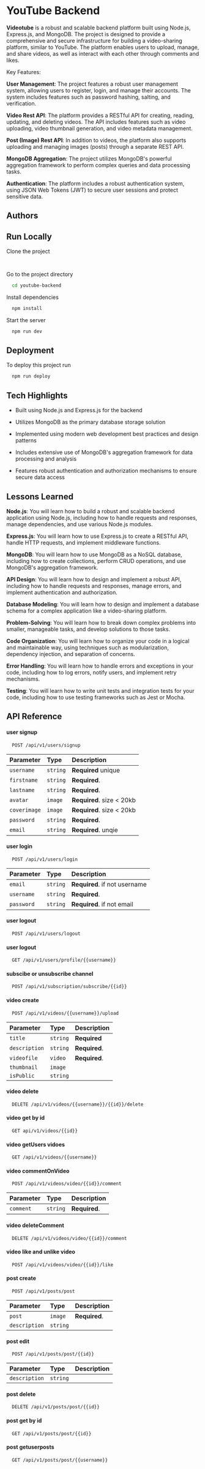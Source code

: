 
# YouTube Backend

**Videotube** is a robust and scalable backend platform built using Node.js, Express.js, and MongoDB. The project is designed to provide a comprehensive and secure infrastructure for building a video-sharing platform, similar to YouTube. The platform enables users to upload, manage, and share videos, as well as interact with each other through comments and likes.

Key Features:

**User Management**: The project features a robust user management system, allowing users to register, login, and manage their accounts. The system includes features such as password hashing, salting, and verification.

**Video Rest API**: The platform provides a RESTful API for creating, reading, updating, and deleting videos. The API includes features such as video uploading, video thumbnail generation, and video metadata management.

**Post (Image) Rest API**: In addition to videos, the platform also supports uploading and managing images (posts) through a separate REST API.

**MongoDB Aggregation**: The project utilizes MongoDB's powerful aggregation framework to perform complex queries and data processing tasks.

**Authentication**: The platform includes a robust authentication system, using JSON Web Tokens (JWT) to secure user sessions and protect sensitive data.


## Authors



## Run Locally

Clone the project

```bash
  
```

Go to the project directory

```bash
  cd youtube-backend
```

Install dependencies

```bash
  npm install
```

Start the server

```bash
  npm run dev
```


## Deployment

To deploy this project run

```bash
  npm run deploy
```


## Tech Highlights


- Built using Node.js and Express.js for the backend

- Utilizes MongoDB as the primary database storage solution

- Implemented using modern web development best practices and design patterns

- Includes extensive use of MongoDB's aggregation framework for data processing and analysis

- Features robust authentication and authorization mechanisms to ensure secure data access


## Lessons Learned

**Node.js**: You will learn how to build a robust and scalable backend application using Node.js, including how to handle requests and responses, manage dependencies, and use various Node.js modules.

**Express.js**: You will learn how to use Express.js to create a RESTful API, handle HTTP requests, and implement middleware functions.

**MongoDB**: You will learn how to use MongoDB as a NoSQL database, including how to create collections, perform CRUD operations, and use MongoDB's aggregation framework.

**API Design**: You will learn how to design and implement a robust API, including how to handle requests and responses, manage errors, and implement authentication and authorization.

**Database Modeling**: You will learn how to design and implement a database schema for a complex application like a video-sharing platform.

**Problem-Solving**: You will learn how to break down complex problems into smaller, manageable tasks, and develop solutions to those tasks.

**Code Organization**: You will learn how to organize your code in a logical and maintainable way, using techniques such as modularization, dependency injection, and separation of concerns.

**Error Handling**: You will learn how to handle errors and exceptions in your code, including how to log errors, notify users, and implement retry mechanisms.

**Testing**: You will learn how to write unit tests and integration tests for your code, including how to use testing frameworks such as Jest or Mocha.


## API Reference

#### user signup

```http
  POST /api/v1/users/signup
```

| Parameter | Type     | Description                |
| :-------- | :------- | :------------------------- |
| `username` | `string` | **Required** unique |
| `firstname` | `string` | **Required**.  |
| `lastname` | `string` | **Required**.  |
| `avatar` | `image` | **Required**.  size < 20kb |
| `coverimage` | `image` | **Required**.  size < 20kb |
| `password` | `string` | **Required**. |
| `email` | `string` | **Required**. unqie  |

#### user login

```http
  POST /api/v1/users/login
```

| Parameter | Type     | Description                       |
| :-------- | :------- | :-------------------------------- |
| `email`   | `string` | **Required**.  if not username |
| `username`| `string` | **Required**.  |
| `password`| `string` | **Required**. if not email  |

#### user logout

```http
  POST /api/v1/users/logout
```
#### user logout

```http
  GET /api/v1/users/profile/{{username}}
```

#### subscibe or unsubscribe channel

```http
  POST /api/v1/subscription/subscribe/{{id}}
```

#### video create

```http
  POST /api/v1/videos/{{username}}/upload
```

| Parameter | Type     | Description                |
| :-------- | :------- | :------------------------- |
| `title` | `string` | **Required** |
| `description` | `string` | **Required**.  |
| `videofile` | `video` | **Required**.  |
| `thumbnail` | `image` | |
| `isPublic` | `string` |  |

#### video delete

```http
  DELETE /api/v1/videos/{{username}}/{{id}}/delete
```

#### video get by id

```http
  GET api/v1/videos/{{id}}
```

#### video getUsers vidoes

```http
  GET /api/v1/videos/{{username}}
```
#### video commentOnVideo

```http
  POST /api/v1/videos/video/{{id}}/comment
```

| Parameter | Type     | Description                       |
| :-------- | :------- | :-------------------------------- |
| `comment`   | `string` | **Required**. |

#### video deleteComment

```http
  DELETE /api/v1/videos/video/{{id}}/comment
```
#### video like and unlike video

```http
  POST /api/v1/videos/video/{{id}}/like
```
#### post create

```http
  POST /api/v1/posts/post
```

| Parameter | Type     | Description                |
| :-------- | :------- | :------------------------- |
| `post` | `image` | **Required**.  |
| `description` | `string` |   |

#### post edit

```http
  POST /api/v1/posts/post/{{id}}
```

| Parameter | Type     | Description                |
| :-------- | :------- | :------------------------- |
| `description` | `string` |   |

#### post delete

```http
  DELETE /api/v1/posts/post/{{id}}
```

#### post get by id

```http
  GET /api/v1/posts/post/{{id}}
```
#### post getuserposts

```http
  GET /api/v1/posts/post/{{username}}
```